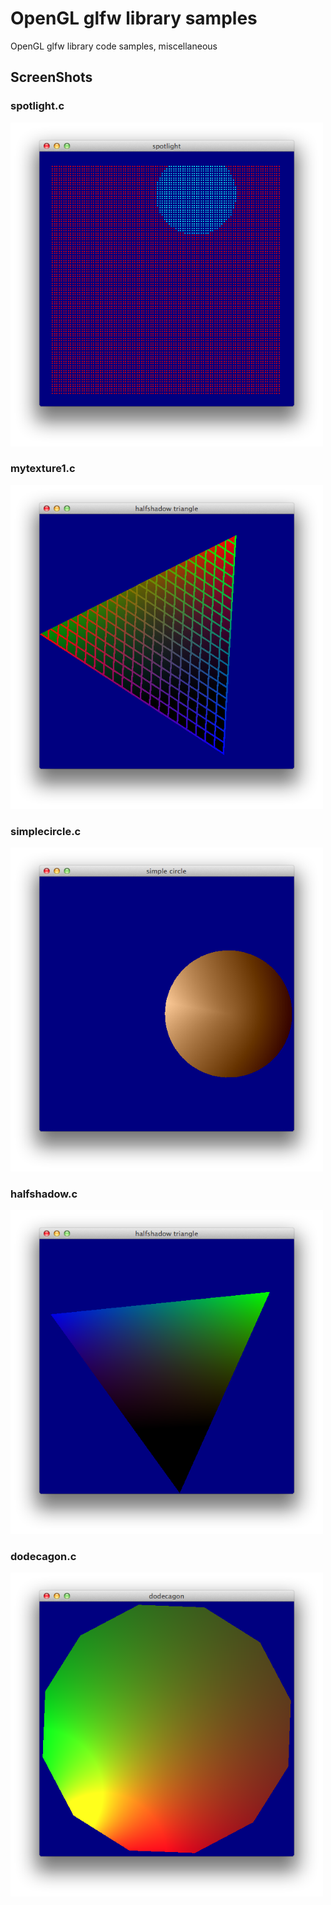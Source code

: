 # OpenGL glfw library samples

OpenGL glfw library code samples, miscellaneous

## ScreenShots

### spotlight.c
<img src="./figures/spotlight.png" Titie="spotlight.c" width="500px">

### mytexture1.c
<img src="./figures/mytexture1.png" Titie="mytexture1.c" width="500px">

### simplecircle.c
<img src="./figures/simplecircle.png" Titie="halfshadow.c" width="500px">


### halfshadow.c
<img src="./figures/screenshot_halfshadow_triangle.png" Titie="halfshadow.c" width="500px">

### dodecagon.c
<img src="./figures/dodecagon.png" Titie="dodecagon.c" width="500px">

